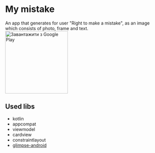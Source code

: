 # My mistake
An app that generates for user "Right to make a mistake", as an image which consists of photo, frame and text.   
<a href='https://play.google.com/store/apps/details?id=ua.in.englishmonsters.mymistake&pcampaignid=pcampaignidMKT-Other-global-all-co-prtnr-py-PartBadge-Mar2515-1'><img alt='Завантажити з Google Play' src='https://play.google.com/intl/en_us/badges/static/images/badges/ua_badge_web_generic.png' width=200/></a>

## Used libs
- kotlin
- appcompat
- viewmodel
- cardview
- constraintlayout
- [glimpse-android](https://github.com/the-super-toys/glimpse-android)
